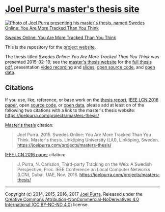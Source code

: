 # [Joel Purra's master's thesis site](https://github.com/joelpurra/masters-thesis-site)

[![Photo of Joel Purra presenting his master's thesis, named Swedes Online: You Are More Tracked Than You Think](https://files.joelpurra.com/projects/masters-thesis/video/2015-02-19/joel-purra_masters-thesis_2015-02-19_defense_highres.jpg)](https://joelpurra.com/projects/masters-thesis/)

[Swedes Online: You Are More Tracked Than You Think](https://joelpurra.com/projects/masters-thesis/)

This is the repository for the [project website](https://joelpurra.com/projects/masters-thesis/).

The thesis titled *Swedes Online: You Are More Tracked Than You Think* was presented 2015-02-19; see the [master's thesis website](https://joelpurra.com/projects/masters-thesis/) for the [full thesis pdf](https://files.joelpurra.com/projects/masters-thesis/documents/v1.0.0/joel-purra_masters-thesis_2015-04-23T1353Z_v1.0.0_report.pdf), presentation [video recording](https://joelpurra.com/projects/masters-thesis/#presentation) and [slides](https://joelpurra.github.io/masters-thesis-presentation/), [open source code](https://joelpurra.com/projects/masters-thesis/#open-source), and [open data](https://joelpurra.com/projects/masters-thesis/#open-data).



## Citations

If you use, like, reference, or base work on the [thesis report](https://joelpurra.com/projects/masters-thesis/#thesis), [IEEE LCN 2016 paper](https://joelpurra.com/projects/masters-thesis/#ieee-lcn-2016), open [source code](https://joelpurra.com/projects/masters-thesis/#open-source), or [open data](https://joelpurra.com/projects/masters-thesis/#open-data), please add at least on of the following two citations with a link to the master's thesis website: https://joelpurra.com/projects/masters-thesis/

[Master's thesis](https://joelpurra.com/projects/masters-thesis/#thesis) citation:

> Joel Purra. 2015. Swedes Online: You Are More Tracked Than You Think. Master's thesis. Linköping University (LiU), Linköping, Sweden. https://joelpurra.com/projects/masters-thesis/


[IEEE LCN 2016 paper](https://joelpurra.com/projects/masters-thesis/#ieee-lcn-2016) citation:

> J. Purra, N. Carlsson, Third-party Tracking on the Web: A Swedish Perspective, Proc. IEEE Conference on Local Computer Networks (LCN), Dubai, UAE, Nov. 2016. https://joelpurra.com/projects/masters-thesis/



---

Copyright (c) 2014, 2015, 2016, 2017 [Joel Purra](https://joelpurra.com/). Released under the [Creative Commons Attribution-NonCommercial-NoDerivatives 4.0 International (CC BY-NC-ND 4.0)](https://creativecommons.org/licenses/by-nc-nd/4.0/) license.
